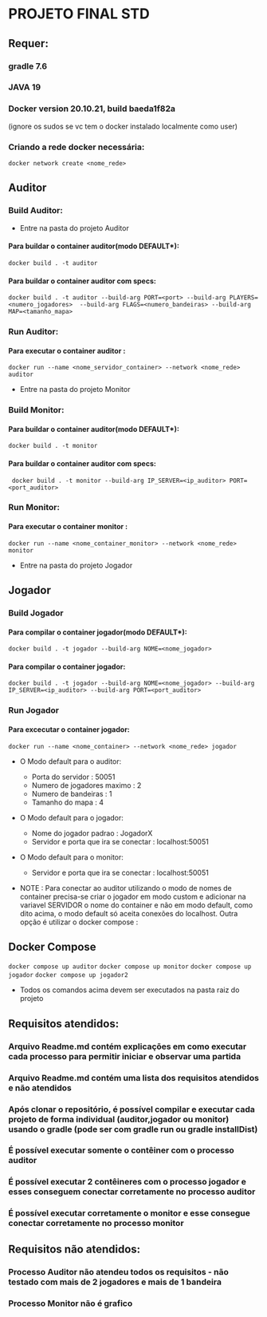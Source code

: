 # PROJETO FINAL STD

## Requer:
### gradle 7.6
### JAVA 19
### Docker version 20.10.21, build baeda1f82a

(ignore os sudos se vc tem o docker instalado localmente como user)
### Criando a rede docker necessária:
``` docker network create <nome_rede> ```


## Auditor

### Build Auditor:

- Entre na pasta do projeto Auditor

#### Para buildar o container auditor(modo DEFAULT*):

``` docker build . -t auditor ```

#### Para buildar o container auditor com specs:
 ``` docker build . -t auditor --build-arg PORT=<port> --build-arg PLAYERS=<numero_jogadores>  --build-arg FLAGS=<numero_bandeiras> --build-arg MAP=<tamanho_mapa> ```


### Run Auditor:

#### Para executar o container auditor :
``` docker run --name <nome_servidor_container> --network <nome_rede> auditor ```


- Entre na pasta do projeto Monitor

### Build Monitor:

#### Para buildar o container auditor(modo DEFAULT*):

``` docker build . -t monitor ```

#### Para buildar o container auditor com specs:
 ``` docker build . -t monitor --build-arg IP_SERVER=<ip_auditor> PORT=<port_auditor>```


### Run Monitor:

#### Para executar o container monitor :
``` docker run --name <nome_container_monitor> --network <nome_rede> monitor ```


- Entre na pasta do projeto Jogador


## Jogador

### Build Jogador

#### Para compilar o container jogador(modo DEFAULT*):
 ``` docker build . -t jogador --build-arg NOME=<nome_jogador> ```

#### Para compilar o container jogador:
 ``` docker build . -t jogador --build-arg NOME=<nome_jogador> --build-arg IP_SERVER=<ip_auditor> --build-arg PORT=<port_auditor> ```

### Run Jogador

#### Para excecutar o container jogador:

``` docker run --name <nome_container> --network <nome_rede> jogador ```

* O Modo default para o auditor:
  - Porta do servidor : 50051
  - Numero de jogadores maximo : 2
  - Numero de bandeiras : 1
  - Tamanho do mapa : 4

* O Modo default para o jogador:
  - Nome do jogador padrao : JogadorX
  - Servidor e porta que ira se conectar : localhost:50051

* O Modo default para o monitor:
  - Servidor e porta que ira se conectar : localhost:50051



* NOTE : Para conectar ao auditor utilizando o modo de nomes de container precisa-se criar o jogador em modo custom e adicionar na variavel SERVIDOR o nome do container e não em modo default, como dito acima, o modo default só aceita conexões do localhost. Outra opção é utilizar o docker compose : 

## Docker Compose

``` docker compose up auditor ```
``` docker compose up monitor ```
``` docker compose up jogador ```
``` docker compose up jogador2 ```
* Todos os comandos acima devem ser executados na pasta raiz do projeto

## Requisitos atendidos:

###  Arquivo Readme.md contém explicações em como executar cada processo para permitir iniciar e observar uma partida
###  Arquivo Readme.md contém uma lista dos requisitos atendidos e não atendidos
### Após clonar o repositório, é possível compilar e executar cada projeto de forma individual (auditor,jogador ou monitor) usando o gradle (pode ser com gradle run ou gradle installDist)
### É possível executar somente o contêiner com o processo auditor
### É possível executar 2 contêineres com o processo jogador e esses conseguem conectar corretamente no processo auditor
### É possível executar corretamente o monitor e esse consegue conectar corretamente no processo monitor

## Requisitos não atendidos:

### Processo Auditor não atendeu todos os requisitos - não testado com mais de 2 jogadores e mais de 1 bandeira
### Processo Monitor não é grafico
